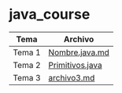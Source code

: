 # java_course

| Tema         | Archivo                 |
|--------------|-------------------------|
| Tema 1       | [Nombre.java.md](Nombre.java) |
| Tema 2       | [Primitivos.java](Primitivos.java.md) |
| Tema 3       | [archivo3.md](archivo3.md) |
